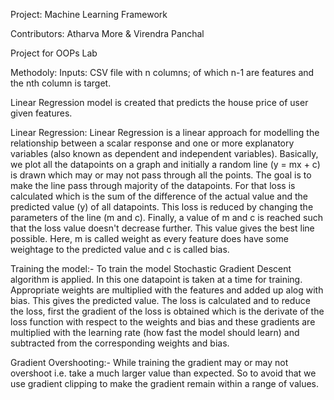 Project: Machine Learning Framework

Contributors: Atharva More & Virendra Panchal

Project for OOPs Lab

Methodoly:
Inputs: CSV file with n columns; of which n-1 are features and the nth column is target.

Linear Regression model is created that predicts the house price of user given features.

Linear Regression:  Linear Regression is a linear approach for modelling the relationship between a scalar response and one or more explanatory variables (also known as dependent and independent variables). Basically, we plot all the datapoints on a graph and initially a random line (y = mx + c) is drawn which may or may not pass through all the points. The goal is to make the line pass through majority of the datapoints. For that loss is calculated which is the sum of the difference of the actual value and the predicted value (y) of all datapoints. This loss is reduced by changing the parameters of the line (m and c). Finally, a value of m and c is reached such that the loss value doesn't decrease further. This value gives the best line possible.
Here, m is called weight as every feature does have some weightage to the predicted value and c is called bias.

Training the model:- To train the model Stochastic Gradient Descent algorithm is applied. In this one datapoint is taken at a time for training. Appropriate weights are multiplied with the features and added up alog with bias. This gives the predicted value. The loss is calculated and to reduce the loss, first the gradient of the loss is obtained which is the derivate of the loss function with respect to the weights and bias and these gradients are multiplied with the learning rate (how fast the model should learn) and subtracted from the corresponding weights and bias.

Gradient Overshooting:- While training the gradient may or may not overshoot i.e. take a much larger value than expected. So to avoid that we use gradient clipping to make the gradient remain within a range of values.
